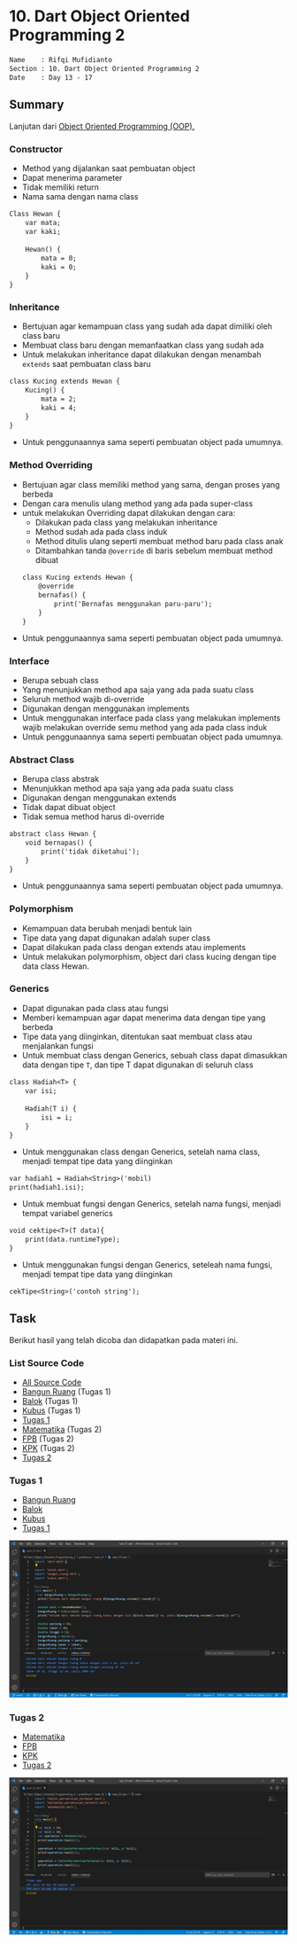 # 10. Dart Object Oriented Programming 2

```
Name    : Rifqi Mufidianto 
Section : 10. Dart Object Oriented Programming 2
Date    : Day 13 - 17
``` 

## Summary
Lanjutan dari [Object Oriented Programming (OOP).](/09_Dart_Object_Oriented_Programming_1/summary.md)

### Constructor
- Method yang dijalankan saat pembuatan object
- Dapat menerima parameter
- Tidak memiliki return
- Nama sama dengan nama class
```
Class Hewan {
    var mata;
    var kaki;

    Hewan() {
        mata = 0;
        kaki = 0;
    }
}
```

### Inheritance
- Bertujuan agar kemampuan class yang sudah ada dapat dimiliki oleh class baru
- Membuat class baru dengan memanfaatkan class yang sudah ada
- Untuk melakukan inheritance dapat dilakukan dengan menambah `extends` saat pembuatan class baru
```
class Kucing extends Hewan {
    Kucing() {
        mata = 2;
        kaki = 4;
    }
}
```
- Untuk penggunaannya sama seperti pembuatan object pada umumnya.

### Method Overriding
- Bertujuan agar class memiliki method yang sama, dengan proses yang berbeda
- Dengan cara menulis ulang method yang ada pada super-class
- untuk melakukan Overriding dapat dilakukan dengan cara:
    - Dilakukan pada class yang melakukan inheritance
    - Method sudah ada pada class induk
    - Method ditulis ulang seperti membuat method baru pada class anak
    - Ditambahkan tanda `@override` di baris sebelum membuat method dibuat
    ```
    class Kucing extends Hewan {
        @override
        bernafas() {
            print('Bernafas menggunakan paru-paru');
        }
    }
    ```
- Untuk penggunaannya sama seperti pembuatan object pada umumnya.

### Interface
- Berupa sebuah class
- Yang menunjukkan method apa saja yang ada pada suatu class
- Seluruh method wajib di-override
- Digunakan dengan menggunakan implements
- Untuk menggunakan interface pada class yang melakukan implements wajib melakukan override semu method yang ada pada class induk
- Untuk penggunaannya sama seperti pembuatan object pada umumnya.

### Abstract Class
- Berupa class abstrak
- Menunjukkan method apa saja yang ada pada suatu class
- Digunakan dengan menggunakan extends
- Tidak dapat dibuat object
- Tidak semua method harus di-override
```
abstract class Hewan {
    void bernapas() {
        print('tidak diketahui');
    }
}
```
- Untuk penggunaannya sama seperti pembuatan object pada umumnya.

### Polymorphism
- Kemampuan data berubah menjadi bentuk lain
- Tipe data yang dapat digunakan adalah super class
- Dapat dilakukan pada class dengan extends atau implements
- Untuk melakukan polymorphism, object dari class kucing dengan tipe data class Hewan.

### Generics
- Dapat digunakan pada class atau fungsi
- Memberi kemampuan agar dapat menerima data dengan tipe yang berbeda
- Tipe data yang diinginkan, ditentukan saat membuat class atau menjalankan fungsi
- Untuk membuat class dengan Generics, sebuah class dapat dimasukkan data dengan tipe `T`, dan tipe T dapat digunakan di seluruh class
```
class Hadiah<T> {
    var isi;
    
    Hadiah(T i) {
        isi = i;
    }
}
```
- Untuk menggunakan class dengan Generics, setelah nama class, menjadi tempat tipe data yang diinginkan
```
var hadiah1 = Hadiah<String>('mobil)
print(hadiah1.isi);
```
- Untuk membuat fungsi dengan Generics, setelah nama fungsi, menjadi tempat variabel generics
```
void cektipe<T>(T data){
    print(data.runtimeType);
}
```
- Untuk menggunakan fungsi dengan Generics, seteleah nama fungsi, menjadi tempat tipe data yang diinginkan
```
cekTipe<String>('contoh string');
```
## Task
Berikut hasil yang telah dicoba dan didapatkan pada materi ini.

### List Source Code
- [All Source Code](./praktikum/)
- [Bangun Ruang](./praktikum/task_01/bangun_ruang.dart) (Tugas 1)
- [Balok](./praktikum/task_01/balok.dart) (Tugas 1)
- [Kubus](./praktikum/task_01/kubus.dart) (Tugas 1)
- [Tugas 1](./praktikum/task_01/task_01.dart)
- [Matematika](./praktikum/task_02/matematika.dart) (Tugas 2)
- [FPB](./praktikum/task_02/faktor_persekutuan_terbesar.dart) (Tugas 2)
- [KPK](./praktikum/task_02/kelipatan_persekutuan_terkecil.dart) (Tugas 2)
- [Tugas 2](./praktikum/task_02/task_02.dart)

### Tugas 1
- [Bangun Ruang](./praktikum/task_01/bangun_ruang.dart)
- [Balok](./praktikum/task_01/balok.dart)
- [Kubus](./praktikum/task_01/kubus.dart)
- [Tugas 1](./praktikum/task_01/task_01.dart)

![Screenshoots Tugas 1](./screenshoots/tugas1.jpg)

### Tugas 2
- [Matematika](./praktikum/task_02/matematika.dart)
- [FPB](./praktikum/task_02/faktor_persekutuan_terbesar.dart)
- [KPK](./praktikum/task_02/kelipatan_persekutuan_terkecil.dart)
- [Tugas 2](./praktikum/task_02/task_02.dart)

![Screenshoots Tugas 2](./screenshoots/tugas2.jpg)
